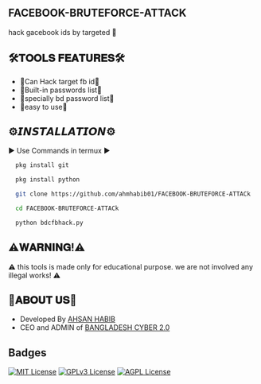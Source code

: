 
## FACEBOOK-BRUTEFORCE-ATTACK

hack gacebook ids by targeted 🐣


## 🛠️𝐓𝐎𝐎𝐋𝐒 𝐅𝐄𝐀𝐓𝐔𝐑𝐄𝐒🛠️

- 🔰Can Hack target fb id🔰
- 🔰Built-in passwords list🔰
- 🔰specially bd password list🔰
- 🔰easy to use🔰



## ⚙️𝙄𝙉𝙎𝙏𝘼𝙇𝙇𝘼𝙏𝙄𝙊𝙉⚙️


▶️ Use Commands in termux ▶️

```bash
  pkg install git
```
```bash
  pkg install python
```
```bash
  git clone https://github.com/ahmhabib01/FACEBOOK-BRUTEFORCE-ATTACk
```
```bash
  cd FACEBOOK-BRUTEFORCE-ATTACk
```
```bash
  python bdcfbhack.py
```
    
## ⚠️𝐖𝐀𝐑𝐍𝐈𝐍𝐆!⚠️




⚠️ this tools is made only for educational purpose. we are not involved any illegal works! ⚠️


## 📌𝐀𝐁𝐎𝐔𝐓 𝐔𝐒📌



 - Developed By [AHSAN HABIB](https://www.facebook.com/ahm.habib.39)
 - CEO and ADMIN of [BANGLADESH CYBER 2.0](https://www.facebook.com/profile.php?id=61554490682335)
 


## Badges



[![MIT License](https://img.shields.io/badge/License-MIT-green.svg)](https://choosealicense.com/licenses/mit/)
[![GPLv3 License](https://img.shields.io/badge/License-GPL%20v3-yellow.svg)](https://opensource.org/licenses/)
[![AGPL License](https://img.shields.io/badge/license-AGPL-blue.svg)](http://www.gnu.org/licenses/agpl-3.0)

